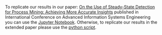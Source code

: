 To replicate our results in our paper: [On the Use of Steady-State Detection for Process Mining: Achieving More Accurate Insights](https://link.springer.com/chapter/10.1007/978-3-031-94569-4_12) published in International Conference on Advanced Information Systems Engineering you can use the  [Jupyter Notebook](https://github.com/Keyvan-Amiri-Elyasi/PGTNet4SSD/blob/main/baselines/dummy/Dummy_model.ipynb). Otherwise, to replicate our results in the extended paper please use the [python script](https://github.com/Keyvan-Amiri-Elyasi/PGTNet4SSD/blob/main/baselines/dummy/dummy_baseline.py).
